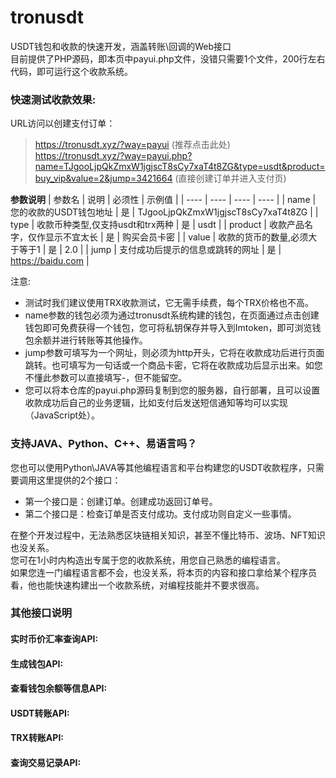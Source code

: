 # tronusdt
USDT钱包和收款的快速开发，涵盖转账\回调的Web接口  
目前提供了PHP源码，即本页中payui.php文件，没错只需要1个文件，200行左右代码，即可运行这个收款系统。

### 快速测试收款效果:
URL访问以创建支付订单：
>https://tronusdt.xyz/?way=payui (推荐点击此处)  
>https://tronusdt.xyz/?way=payui.php?name=TJgooLjpQkZmxW1jgjscT8sCy7xaT4t8ZG&type=usdt&product=buy_vip&value=2&jump=3421664 (直接创建订单并进入支付页)

**参数说明**
|  参数名   | 说明  | 必须性  |  示例值  |
|  ----  | ----  |   ----  |  ----  |
| name  | 您的收款的USDT钱包地址 |  是 | TJgooLjpQkZmxW1jgjscT8sCy7xaT4t8ZG | 
| type  | 收款币种类型,仅支持usdt和trx两种 | 是 | usdt | 
| product  | 收款产品名字，仅作显示不宜太长 | 是 | 购买会员卡密 | 
| value  | 收款的货币的数量,必须大于等于1 | 是 | 2.0 | 
| jump  | 支付成功后提示的信息或跳转的网址 | 是 | https://baidu.com | 

注意:
+ 测试时我们建议使用TRX收款测试，它无需手续费，每个TRX价格也不高。
+ name参数的钱包必须为通过tronusdt系统构建的钱包，在页面通过点击创建钱包即可免费获得一个钱包，您可将私钥保存并导入到Imtoken，即可浏览钱包余额并进行转账等其他操作。  
+ jump参数可填写为一个网址，则必须为http开头，它将在收款成功后进行页面跳转。也可填写为一句话或一个商品卡密，它将在收款成功后显示出来。如您不懂此参数可以直接填写-，但不能留空。
+ 您可以将本仓库的payui.php源码复制到您的服务器，自行部署，且可以设置收款成功后自己的业务逻辑，比如支付后发送短信通知等均可以实现（JavaScript处）。

### 支持JAVA、Python、C++、易语言吗？
您也可以使用Python\JAVA等其他编程语言和平台构建您的USDT收款程序，只需要调用这里提供的2个接口：  
+ 第一个接口是：创建订单。创建成功返回订单号。
+ 第二个接口是：检查订单是否支付成功。支付成功则自定义一些事情。
  
在整个开发过程中，无法熟悉区块链相关知识，甚至不懂比特币、波场、NFT知识也没关系。   
您可在1小时内构造出专属于您的收款系统，用您自己熟悉的编程语言。  
如果您连一门编程语言都不会，也没关系，将本页的内容和接口拿给某个程序员看，他也能快速构建出一个收款系统，对编程技能并不要求很高。  


### 其他接口说明

#### 实时币价汇率查询API:

#### 生成钱包API:

#### 查看钱包余额等信息API:

#### USDT转账API:

#### TRX转账API:

#### 查询交易记录API:

